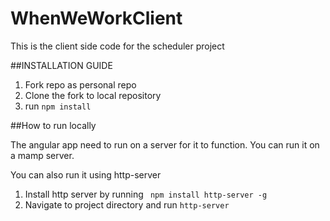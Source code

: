 # WhenWeWorkClient
This is the client side code for the scheduler project

##INSTALLATION GUIDE
1. Fork repo as personal repo
2. Clone the fork to local repository
3. run `npm install `

##How to run locally


The angular app need to run on a server for it to function. You can run it on a mamp server.

You can also run it using http-server
  1. Install http server by running ` npm install http-server -g`
  2. Navigate to project directory and run `http-server` 

